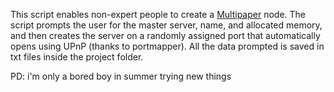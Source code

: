 This script enables non-expert people to create a [Multipaper](https://github.com/MultiPaper/MultiPaper) node.
The script prompts the user for the master server, name, and allocated memory, and then creates the server on a randomly assigned port that automatically opens using UPnP (thanks to portmapper).
All the data prompted is saved in txt files inside the project folder.

PD: i'm only a bored boy in summer trying new things
